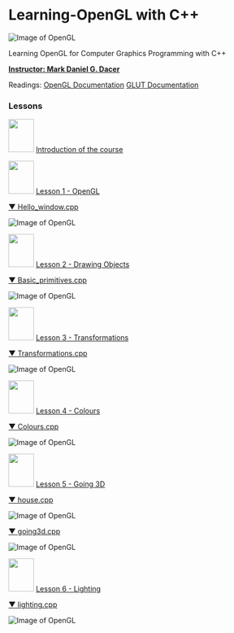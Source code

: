 
# Learning-OpenGL with C++
![Image of OpenGL](https://www.opengl.org/img/opengl_logo.png)

Learning OpenGL for Computer Graphics Programming with C++

[**Instructor: Mark Daniel G. Dacer**](https://p0mf.netlify.app/articles/god.html)

Readings:
[OpenGL Documentation](https://www.khronos.org/registry/OpenGL-Refpages/gl2.1/xhtml/)
[GLUT Documentation](https://www.opengl.org/resources/libraries/glut/spec3/spec3.html)

### Lessons

<a href="https://github.com/Jaeger47/Learning-OpenGL/blob/master/%5BSlides%5D/%5B0%5DEMC122-%20Introduction%20(1st%20Sem.%202022-2023).pdf"><img src="https://raw.githubusercontent.com/Jaeger47/Learning-OpenGL/master/_misc/pdf.png" width="50" height="65"/></a> [Introduction of the course](https://github.com/Jaeger47/Learning-OpenGL/blob/master/%5BSlides%5D/%5B0%5DEMC122-%20Introduction%20(1st%20Sem.%202022-2023).pdf)

<a href="https://github.com/Jaeger47/Learning-OpenGL/blob/master/%5BSlides%5D/%5B1%5DLesson%201%20-%20OpenGL.pdf"><img src="https://raw.githubusercontent.com/Jaeger47/Learning-OpenGL/master/_misc/pdf.png" width="50" height="65"/></a> [Lesson 1 - OpenGL](https://github.com/Jaeger47/Learning-OpenGL/blob/master/%5BSlides%5D/%5B1%5DLesson%201%20-%20OpenGL.pdf)

[▼ Hello_window.cpp](https://github.com/Jaeger47/Learning-OpenGL/blob/master/1%20-%20Hello%20window/1%20-%20Hello_window.cpp)

![Image of OpenGL](https://live.staticflickr.com/65535/49939646833_7b6066f050_w.jpg)

<a href="https://github.com/Jaeger47/Learning-OpenGL/blob/master/%5BSlides%5D/%5B2%5DLesson%202%20-%20Drawing%20Objects.pdf"><img src="https://raw.githubusercontent.com/Jaeger47/Learning-OpenGL/master/_misc/pdf.png" width="50" height="65"/></a> [Lesson 2 - Drawing Objects](https://github.com/Jaeger47/Learning-OpenGL/blob/master/%5BSlides%5D/%5B2%5DLesson%202%20-%20Drawing%20Objects.pdf)

[▼ Basic_primitives.cpp](https://github.com/Jaeger47/Learning-OpenGL/blob/master/2%20-%20Basic%20Primitives/2-%20Basic_primitives.cpp)

![Image of OpenGL](https://raw.githubusercontent.com/Jaeger47/Learning-OpenGL/master/_misc/primitives.JPG)

<a href="https://github.com/Jaeger47/Learning-OpenGL/blob/master/%5BSlides%5D/%5B3%5DLesson%203-%20Transformations.pdf"><img src="https://raw.githubusercontent.com/Jaeger47/Learning-OpenGL/master/_misc/pdf.png" width="50" height="65"/></a> [Lesson 3 - Transformations](https://github.com/Jaeger47/Learning-OpenGL/blob/master/%5BSlides%5D/%5B3%5DLesson%203-%20Transformations.pdf)

[▼ Transformations.cpp](https://github.com/Jaeger47/Learning-OpenGL/blob/master/3%20-%20Transformations/3%20-%20Transformations.cpp)

![Image of OpenGL](https://raw.githubusercontent.com/Jaeger47/Learning-OpenGL/master/_misc/transformations.gif)

<a href="https://github.com/Jaeger47/Learning-OpenGL/blob/master/%5BSlides%5D/%5B4%5DLesson%204-%20Colors.pdf"><img src="https://raw.githubusercontent.com/Jaeger47/Learning-OpenGL/master/_misc/pdf.png" width="50" height="65"/></a> [Lesson 4 - Colours](https://github.com/Jaeger47/Learning-OpenGL/blob/master/%5BSlides%5D/%5B4%5DLesson%204-%20Colors.pdf)

[▼ Colours.cpp](https://github.com/Jaeger47/Learning-OpenGL/blob/master/4%20-%20Colours/4%20-%20Color.cpp)

![Image of OpenGL](https://raw.githubusercontent.com/Jaeger47/Learning-OpenGL/master/_misc/color.JPG)

<a href="https://github.com/Jaeger47/Learning-OpenGL/blob/master/%5BSlides%5D/%5B5%5DGoing%203D%20-%205.pdf"><img src="https://raw.githubusercontent.com/Jaeger47/Learning-OpenGL/master/_misc/pdf.png" width="50" height="65"/></a> [Lesson 5 - Going 3D](https://github.com/Jaeger47/Learning-OpenGL/blob/master/%5BSlides%5D/%5B5%5DGoing%203D%20-%205.pdf)

[▼ house.cpp](https://github.com/Jaeger47/Learning-OpenGL/blob/master/5%20-%20Going%203D/%5B1%5DCode%20Ex.%20-%20Spining%20House/house.cpp)

![Image of OpenGL](https://raw.githubusercontent.com/Jaeger47/Learning-OpenGL/master/_misc/house.PNG)

[▼ going3d.cpp](https://github.com/Jaeger47/Learning-OpenGL/tree/master/5%20-%20Going%203D/%5B2%5DCode%20Ex.%20-%20solids%20%26%20external%20functions)

![Image of OpenGL](https://raw.githubusercontent.com/Jaeger47/Learning-OpenGL/master/_misc/3d.PNG)

<a href="https://github.com/Jaeger47/Learning-OpenGL/blob/master/%5BSlides%5D/%5B6%5DLesson%206%20-%20OpenGL.pdf.pdf"><img src="https://raw.githubusercontent.com/Jaeger47/Learning-OpenGL/master/_misc/pdf.png" width="50" height="65"/></a> [Lesson 6 - Lighting](https://github.com/Jaeger47/Learning-OpenGL/blob/master/%5BSlides%5D/%5B6%5DLesson%206%20-%20OpenGL.pdf.pdf)

[▼ lighting.cpp](https://github.com/Jaeger47/Learning-OpenGL/blob/master/6%20-%20Lighting/lighting.cpp)

![Image of OpenGL](https://raw.githubusercontent.com/Jaeger47/Learning-OpenGL/master/_misc/lighting.JPG)
